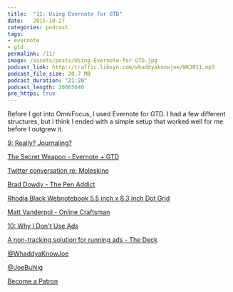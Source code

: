 ```yaml
---
title:  "11: Using Evernote for GTD"
date:   2015-10-27
categories: podcast
tags:
- evernote
- gtd
permalink: /11/
image: /assets/posts/Using-Evernote-for-GTD.jpg
podcast_link: http://traffic.libsyn.com/whaddyaknowjoe/WKJ011.mp3
podcast_file_size: 20.7 MB
podcast_duration: "21:20"
podcast_length: 20665040
pre_https: true
---
```


Before I got into OmniFocus, I used Evernote for GTD. I had a few different structures, but I think I ended with a simple setup that worked well for me before I outgrew it.
<!--more-->

[9: Really? Journaling?](http://joebuhlig.com/9/)

[The Secret Weapon - Evernote + GTD](http://www.thesecretweapon.org/)

[Twitter conversation re: Moleskine](https://twitter.com/toomanyinks/status/653891995308457984)

[Brad Dowdy - The Pen Addict](http://www.penaddict.com/)

[Rhodia Black Webnotebook 5.5 inch x 8.3 inch Dot Grid](http://www.amazon.com/gp/product/B006CQSRDS)

[Matt Vanderpol - Online Craftsman](http://mattvanderpol.com/)

[10: Why I Don't Use Ads](http://joebuhlig.com/10/)

[A non-tracking solution for running ads - The Deck](http://decknetwork.net/)

[@WhaddyaKnowJoe](https://twitter.com/whaddyaknowjoe)

[@JoeBuhlig](https://twitter.com/JoeBuhlig)

[Become a Patron](http://joebuhlig.com/patron/)